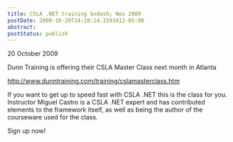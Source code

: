 ```yaml
---
title: CSLA .NET training &ndash; Nov 2009
postDate: 2009-10-20T14:28:14.1593412-05:00
abstract: 
postStatus: publish
---
```

20 October 2009

Dunn Training is offering their CSLA Master Class next month in Atlanta

http://www.dunntraining.com/training/cslamasterclass.htm

If you want to get up to speed fast with CSLA .NET this is the class for you. Instructor Miguel Castro is a CSLA .NET expert and has contributed elements to the framework itself, as well as being the author of the courseware used for the class.

Sign up now!
